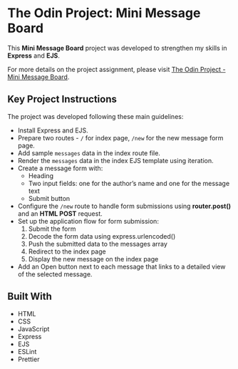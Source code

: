 # The Odin Project: Mini Message Board

This **Mini Message Board** project was developed to strengthen my skills in **Express** and **EJS**.

For more details on the project assignment, please visit [The Odin Project - Mini Message Board](https://www.theodinproject.com/lessons/node-path-nodejs-mini-message-board).

## Key Project Instructions

The project was developed following these main guidelines:

- Install Express and EJS.
- Prepare two routes - `/` for index page, `/new` for the new message form page.
- Add sample `messages` data in the index route file.
- Render the `messages` data in the index EJS template using iteration.
- Create a message form with:<br>
  - Heading
  - Two input fields: one for the author’s name and one for the message text
  - Submit button
- Configure the `/new` route to handle form submissions using **router.post()** and an **HTML POST** request.
- Set up the application flow for form submission:
  1.  Submit the form
  2.  Decode the form data using express.urlencoded()
  3.  Push the submitted data to the messages array
  4.  Redirect to the index page
  5.  Display the new message on the index page
- Add an Open button next to each message that links to a detailed view of the selected message.

## Built With

- HTML
- CSS
- JavaScript
- Express
- EJS
- ESLint
- Prettier
